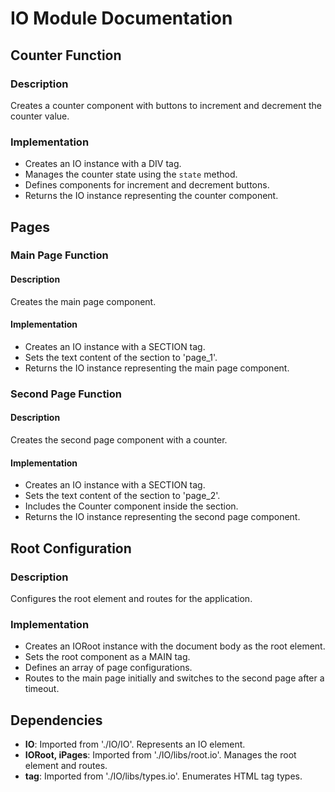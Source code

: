 # IO Module Documentation

## Counter Function

### Description
Creates a counter component with buttons to increment and decrement the counter value.

### Implementation
- Creates an IO instance with a DIV tag.
- Manages the counter state using the `state` method.
- Defines components for increment and decrement buttons.
- Returns the IO instance representing the counter component.

## Pages

### Main Page Function

#### Description
Creates the main page component.

#### Implementation
- Creates an IO instance with a SECTION tag.
- Sets the text content of the section to 'page_1'.
- Returns the IO instance representing the main page component.

### Second Page Function

#### Description
Creates the second page component with a counter.

#### Implementation
- Creates an IO instance with a SECTION tag.
- Sets the text content of the section to 'page_2'.
- Includes the Counter component inside the section.
- Returns the IO instance representing the second page component.

## Root Configuration

### Description
Configures the root element and routes for the application.

### Implementation
- Creates an IORoot instance with the document body as the root element.
- Sets the root component as a MAIN tag.
- Defines an array of page configurations.
- Routes to the main page initially and switches to the second page after a timeout.

## Dependencies
- **IO**: Imported from './IO/IO'. Represents an IO element.
- **IORoot, iPages**: Imported from './IO/libs/root.io'. Manages the root element and routes.
- **tag**: Imported from './IO/libs/types.io'. Enumerates HTML tag types.
